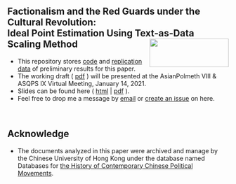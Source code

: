 
## Factionalism and the Red Guards under the Cultural Revolution: <br>Ideal Point Estimation Using Text-as-Data Scaling Method<img src="https://camo.githubusercontent.com/6e43207fb369aec307fed5b5baa5fa7fb72611c57b0579f555c764d40fcf9250/68747470733a2f2f7261772e6769746861636b2e636f6d2f796c31373132342f444d4153532f6d61737465722f6c6f676f2f45737365782e6a7067" width="180" height= "65" align="right" /> <br />  

- This repository stores [code]() and [replication data]() of preliminary results for this paper. 
- The working draft ( [pdf](https://rawcdn.githack.com/yl17124/redgaurds/30e06860281ddbb8de2c99e929502744def8cf3a/paper/Factionalism_and_the_Red_Guards.pdf) ) will be presented at the AsianPolmeth VIII & ASQPS IX Virtual Meeting, January 14, 2021.
- Slides can be found here ( [html](https://rawcdn.githack.com/yl17124/redgaurds/30e06860281ddbb8de2c99e929502744def8cf3a/slides/slides.html) | [pdf](https://rawcdn.githack.com/yl17124/redgaurds/30e06860281ddbb8de2c99e929502744def8cf3a/slides/slides.pdf) ).
- Feel free to drop me a message by [email](https://github.com/yl17124) or [create an issue](https://github.com/yl17124/redgaurds/issues) on here. 

<br />




## Acknowledge 

- The documents analyzed in this paper were archived and manage by the Chinese University of Hong Kong under the database named Databases for [the History of Contemporary Chinese Political Movements](http://ccrd.usc.cuhk.edu.hk/Default.aspx?msg=%25u6ca1%25u6709%25u8ba2%25u9605%25uff0c%25u6b22%25u8fce%25u8ba2%25u9605%25uff01).




